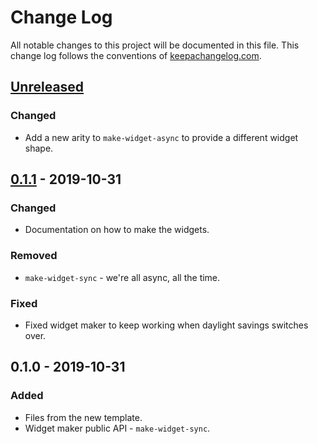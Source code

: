 # Change Log
All notable changes to this project will be documented in this file. This change log follows the conventions of [keepachangelog.com](http://keepachangelog.com/).

## [Unreleased]
### Changed
- Add a new arity to `make-widget-async` to provide a different widget shape.

## [0.1.1] - 2019-10-31
### Changed
- Documentation on how to make the widgets.

### Removed
- `make-widget-sync` - we're all async, all the time.

### Fixed
- Fixed widget maker to keep working when daylight savings switches over.

## 0.1.0 - 2019-10-31
### Added
- Files from the new template.
- Widget maker public API - `make-widget-sync`.

[Unreleased]: https://github.com/your-name/stest/compare/0.1.1...HEAD
[0.1.1]: https://github.com/your-name/stest/compare/0.1.0...0.1.1
